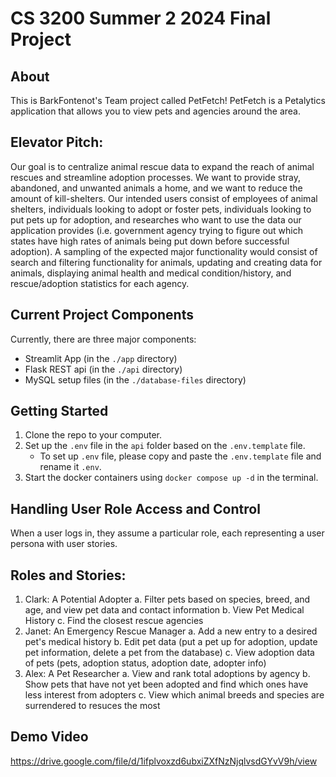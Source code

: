 # CS 3200 Summer 2 2024 Final Project

## About

This is BarkFontenot's Team project called PetFetch! PetFetch is a Petalytics application that allows you to view pets and agencies around the area. 

## Elevator Pitch: 
Our goal is to centralize animal rescue data to expand the reach of animal rescues and streamline adoption processes. We want to provide stray, abandoned, and unwanted animals a home, and we want to reduce the amount of kill-shelters. Our intended users consist of employees of animal shelters, individuals looking to adopt or foster pets, individuals looking to put pets up for adoption, and researches who want to use the data our application provides (i.e. government agency trying to figure out which states have high rates of animals being put down before successful adoption).
A sampling of the expected major functionality would consist of search and filtering functionality for animals, updating and creating data for animals, displaying animal health and medical condition/history, and rescue/adoption statistics for each agency.

## Current Project Components

Currently, there are three major components:
- Streamlit App (in the `./app` directory)
- Flask REST api (in the `./api` directory)
- MySQL setup files (in the `./database-files` directory)

## Getting Started
1. Clone the repo to your computer. 
2. Set up the `.env` file in the `api` folder based on the `.env.template` file.
    - To set up `.env` file, please copy and paste the `.env.template` file and rename it `.env`.
3. Start the docker containers using `docker compose up -d` in the terminal. 

## Handling User Role Access and Control

When a user logs in, they assume a particular role, each representing a user persona with user stories. 
## Roles and Stories: 
1. Clark: A Potential Adopter
    a. Filter pets based on species, breed, and age, and view pet data and contact information
    b. View Pet Medical History
    c. Find the closest rescue agencies
2. Janet: An Emergency Rescue Manager
    a. Add a new entry to a desired pet's medical history
    b. Edit pet data (put a pet up for adoption, update pet information, delete a pet from the database)
    c. View adoption data of pets (pets, adoption status, adoption date, adopter info)
3. Alex: A Pet Researcher
    a. View and rank total adoptions by agency
    b. Show pets that have not yet been adopted and find which ones have less interest from adopters
    c. View which animal breeds and species are surrendered to resuces the most
 

## Demo Video
https://drive.google.com/file/d/1ifplvoxzd6ubxiZXfNzNjqlvsdGYvV9h/view